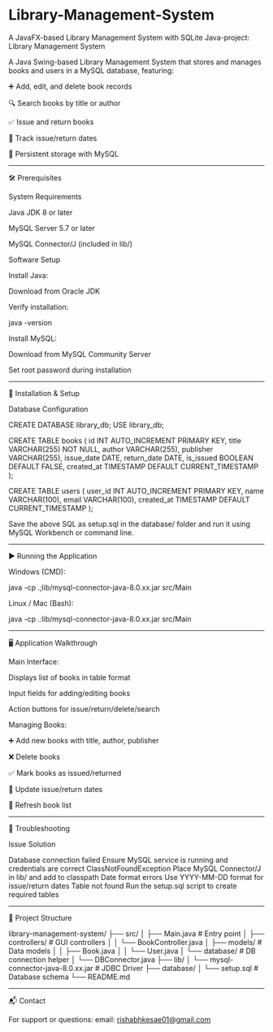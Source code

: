 # Library-Management-System
A JavaFX-based Library Management System with SQLite
Java-project: Library Management System

A Java Swing-based Library Management System that stores and manages books and users in a MySQL database, featuring:

➕ Add, edit, and delete book records

🔍 Search books by title or author

✅ Issue and return books

📆 Track issue/return dates

💾 Persistent storage with MySQL



---

🛠 Prerequisites

System Requirements

Java JDK 8 or later

MySQL Server 5.7 or later

MySQL Connector/J (included in lib/)


Software Setup

Install Java:

Download from Oracle JDK

Verify installation:

java -version


Install MySQL:

Download from MySQL Community Server

Set root password during installation



---

🚀 Installation & Setup

Database Configuration

CREATE DATABASE library_db;
USE library_db;

CREATE TABLE books (
  id INT AUTO_INCREMENT PRIMARY KEY,
  title VARCHAR(255) NOT NULL,
  author VARCHAR(255),
  publisher VARCHAR(255),
  issue_date DATE,
  return_date DATE,
  is_issued BOOLEAN DEFAULT FALSE,
  created_at TIMESTAMP DEFAULT CURRENT_TIMESTAMP
);

CREATE TABLE users (
  user_id INT AUTO_INCREMENT PRIMARY KEY,
  name VARCHAR(100),
  email VARCHAR(100),
  created_at TIMESTAMP DEFAULT CURRENT_TIMESTAMP
);

Save the above SQL as setup.sql in the database/ folder and run it using MySQL Workbench or command line.


---

▶ Running the Application

Windows (CMD):

java -cp .;lib/mysql-connector-java-8.0.xx.jar src/Main

Linux / Mac (Bash):

java -cp .:lib/mysql-connector-java-8.0.xx.jar src/Main


---

🖥 Application Walkthrough

Main Interface:

Displays list of books in table format

Input fields for adding/editing books

Action buttons for issue/return/delete/search


Managing Books:

➕ Add new books with title, author, publisher

❌ Delete books

✅ Mark books as issued/returned

📅 Update issue/return dates

🔄 Refresh book list



---

🔧 Troubleshooting

Issue	Solution

Database connection failed	Ensure MySQL service is running and credentials are correct
ClassNotFoundException	Place MySQL Connector/J in lib/ and add to classpath
Date format errors	Use YYYY-MM-DD format for issue/return dates
Table not found	Run the setup.sql script to create required tables



---

📂 Project Structure

library-management-system/
├── src/
│   ├── Main.java                   # Entry point
│   ├── controllers/               # GUI controllers
│   │   └── BookController.java
│   ├── models/                    # Data models
│   │   ├── Book.java
│   │   └── User.java
│   └── database/                  # DB connection helper
│       └── DBConnector.java
├── lib/
│   └── mysql-connector-java-8.0.xx.jar  # JDBC Driver
├── database/
│   └── setup.sql                  # Database schema
└── README.md


---

📬 Contact

For support or questions:
email: rishabhkesae01@gmail.com
